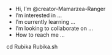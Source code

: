 - Hi, I’m @creator-Mamarzea-Ranger
- I’m interested in ...
- I’m currently learning ...
- I’m looking to collaborate on ...
- How to reach me ...

<!---
creator-Mamarzea-Ranger/creator-Mamarzea-Ranger is a ✨ special ✨ repository because its `README.md` (this file) appears on your GitHub profile.
You can click the Preview link to take a look at your changes.
--->
cd Rubika
Rubika.sh
